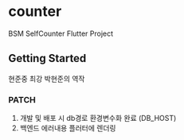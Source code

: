 # counter

BSM SelfCounter Flutter Project


## Getting Started
현준중 최강 박현준의 역작


### PATCH
1. 개발 및 배포 시 db경로 환경변수화 완료 (DB_HOST)
2. 백엔드 에러내용 플러터에 렌더링
